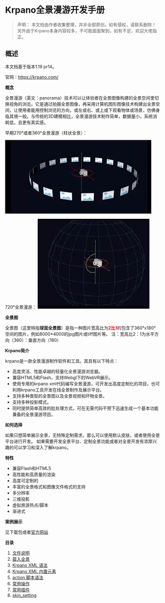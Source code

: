 # Krpano全景漫游开发手册

> 声明： 本文档由作者收集整理，并非全部原创，如有侵权，请联系删除！另外由于Krpano本身内容较多，不可能面面聚到，如有不足，欢迎大佬指正。

## 概述

本文档基于版本1.19 pr14。

官网：https://krpano.com/

**概念**

全景漫游（英文：panorama）技术可以让体验者在全景图像构建的全景空间里切换视角的浏览。它是通过拍摄全景图像，再采用计算机图形图像技术构建出全景空间，让使用者能用控制浏览的方向，或左或右、或上或下观看物体或场景，仿佛身临其境一般。与传统的3D建模相比，全景漫游技术制作简单，数据量小，系统消耗低，且更有真实感。

早期270°或者360°全景漫游（柱状全景）：

![](images/3505578636-5d071dbb122a6.webp)

720°全景漫游：
![](images/2571756457-5d071dca43baf.webp)

**全景图**

全景图（这里特指**球面全景图**）是指一种图片宽高比为<span style="color: #ff0000;">**2比1**</span>的包含了360°x180°空间的图片，例如8000\*4000的jpg图片或tiff图片等。
注：宽高比2：1为水平方向（360）：垂直方向（180）

**Krpano简介**

krpano是一款全景漫游制作软件和工具。其具有以下特点：

*   高度灵活、性能卓越的轻量化全景漫游浏览器。
*   兼容HTML5和Flash，支持Webgl下的WebVR展示。
*   使用专用的krpano xml代码编写全景漫游，可开发出高度定制化的项目，也可利用krpano工具开发在线全景制作及展示平台。
*   支持多种类型的全景图以及全景视频和环物全景。
*   支持多种投影模式。
*   同时提供简单高效的批处理方式，可在无需代码干预下迅速生成一个基本功能兼备的全景漫游项目。

**如何选择**

如果只想简单展示全景，无特殊定制需求，那么可以使用默认皮肤，或者使用全景平台进行开发。
如果需要开发全景平台、定制全景功能或者对全景开发有浓厚兴趣的可以学习和深入了解krpano。

**特性**

*   兼容Flash和HTML5
*   高性能和高质量的渲染
*   高度可定制的
*   丰富的全景格式和图像文件格式的支持
*   多分辨率
*   三维投影
*   虚拟旅游热点/脚本
*   渐进式

**案例展示**

见下载包或者[官方网站](https://krpano.com/examples/)

**目录**

1. [文件说明](1-structure.md)
2. [载入全景](2-load-panorama.md)
3. [Krpano XML 语法](3-krpano-xml-syntax.md)
4. [Krpano XML 内置元素](4-krpano-xml-built-in-elements.md)
5. [action 脚本语法](5-action-script-syntax.md)
6. [常用操作](6-common-operations.md)
7. [常用插件](7-common-plugins.md)
8. [skin_setting](8-skin-setting.md)

